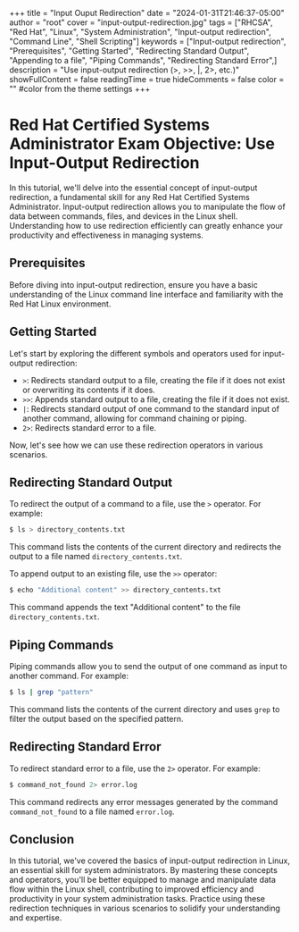 +++
title = "Input Ouput Redirection"
date = "2024-01-31T21:46:37-05:00"
author = "root"
cover = "input-output-redirection.jpg"
tags = ["RHCSA", "Red Hat", "Linux", "System Administration", "Input-output redirection", "Command Line", "Shell Scripting"]
keywords = ["Input-output redirection", "Prerequisites", "Getting Started", "Redirecting Standard Output", "Appending to a file", "Piping Commands", "Redirecting Standard Error",]
description = "Use input-output redirection (>, >>, |, 2>, etc.)"
showFullContent = false
readingTime = true
hideComments = false
color = "" #color from the theme settings
+++

# Red Hat Certified Systems Administrator Exam Objective: Use Input-Output Redirection

In this tutorial, we'll delve into the essential concept of input-output redirection, a fundamental skill for any Red Hat Certified Systems Administrator. Input-output redirection allows you to manipulate the flow of data between commands, files, and devices in the Linux shell. Understanding how to use redirection efficiently can greatly enhance your productivity and effectiveness in managing systems.

## Prerequisites

Before diving into input-output redirection, ensure you have a basic understanding of the Linux command line interface and familiarity with the Red Hat Linux environment.

## Getting Started

Let's start by exploring the different symbols and operators used for input-output redirection:

- `>`: Redirects standard output to a file, creating the file if it does not exist or overwriting its contents if it does.
- `>>`: Appends standard output to a file, creating the file if it does not exist.
- `|`: Redirects standard output of one command to the standard input of another command, allowing for command chaining or piping.
- `2>`: Redirects standard error to a file.

Now, let's see how we can use these redirection operators in various scenarios.

## Redirecting Standard Output

To redirect the output of a command to a file, use the `>` operator. For example:

```bash
$ ls > directory_contents.txt
```

This command lists the contents of the current directory and redirects the output to a file named `directory_contents.txt`.

To append output to an existing file, use the `>>` operator:

```bash
$ echo "Additional content" >> directory_contents.txt
```

This command appends the text "Additional content" to the file `directory_contents.txt`.

## Piping Commands

Piping commands allow you to send the output of one command as input to another command. For example:

```bash
$ ls | grep "pattern"
```

This command lists the contents of the current directory and uses `grep` to filter the output based on the specified pattern.

## Redirecting Standard Error

To redirect standard error to a file, use the `2>` operator. For example:

```bash
$ command_not_found 2> error.log
```

This command redirects any error messages generated by the command `command_not_found` to a file named `error.log`.

## Conclusion

In this tutorial, we've covered the basics of input-output redirection in Linux, an essential skill for system administrators. By mastering these concepts and operators, you'll be better equipped to manage and manipulate data flow within the Linux shell, contributing to improved efficiency and productivity in your system administration tasks. Practice using these redirection techniques in various scenarios to solidify your understanding and expertise.
